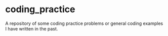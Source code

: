 # coding_practice
A repository of some coding practice problems or general coding examples I have written in the past. 
